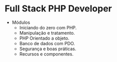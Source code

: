 # Full Stack PHP Developer
- Módulos
    - Iniciando do zero com PHP.
    - Manipulação e tratamento.
    - PHP Orientado a objeto.
    - Banco de dados com PDO.
    - Segurança e boas práticas.
    - Recursos e componentes.
